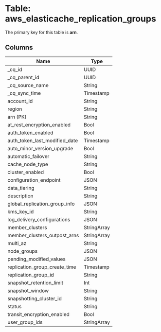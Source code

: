 # Table: aws_elasticache_replication_groups



The primary key for this table is **arn**.


## Columns
| Name          | Type          |
| ------------- | ------------- |
|_cq_id|UUID|
|_cq_parent_id|UUID|
|_cq_source_name|String|
|_cq_sync_time|Timestamp|
|account_id|String|
|region|String|
|arn (PK)|String|
|at_rest_encryption_enabled|Bool|
|auth_token_enabled|Bool|
|auth_token_last_modified_date|Timestamp|
|auto_minor_version_upgrade|Bool|
|automatic_failover|String|
|cache_node_type|String|
|cluster_enabled|Bool|
|configuration_endpoint|JSON|
|data_tiering|String|
|description|String|
|global_replication_group_info|JSON|
|kms_key_id|String|
|log_delivery_configurations|JSON|
|member_clusters|StringArray|
|member_clusters_outpost_arns|StringArray|
|multi_az|String|
|node_groups|JSON|
|pending_modified_values|JSON|
|replication_group_create_time|Timestamp|
|replication_group_id|String|
|snapshot_retention_limit|Int|
|snapshot_window|String|
|snapshotting_cluster_id|String|
|status|String|
|transit_encryption_enabled|Bool|
|user_group_ids|StringArray|